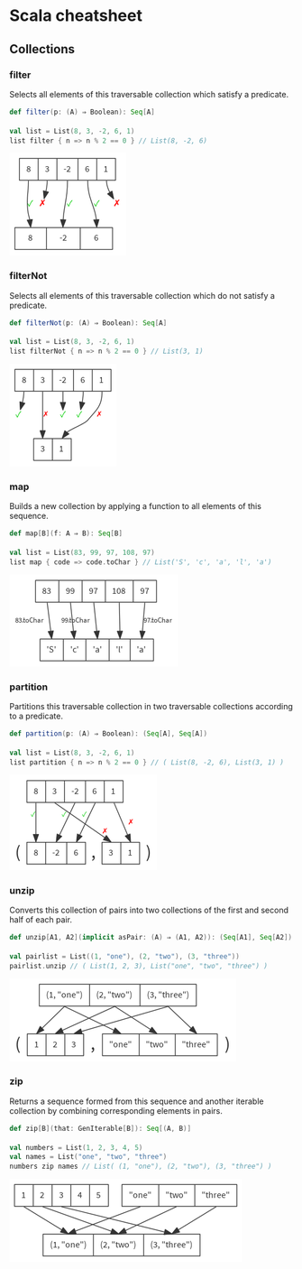 
Scala cheatsheet
================

Collections
-----------

### filter

Selects all elements of this traversable collection which satisfy a predicate.

```scala
def filter(p: (A) ⇒ Boolean): Seq[A]

val list = List(8, 3, -2, 6, 1)
list filter { n => n % 2 == 0 } // List(8, -2, 6)

```
![graphical filter](images/filter.png)



### filterNot

Selects all elements of this traversable collection which do not satisfy a predicate.

```scala
def filterNot(p: (A) ⇒ Boolean): Seq[A]

val list = List(8, 3, -2, 6, 1)
list filterNot { n => n % 2 == 0 } // List(3, 1)

```
![graphical filterNot](images/filterNot.png)



### map

Builds a new collection by applying a function to all elements of this sequence.

```scala
def map[B](f: A ⇒ B): Seq[B]

val list = List(83, 99, 97, 108, 97)
list map { code => code.toChar } // List('S', 'c', 'a', 'l', 'a')

```
![graphical map](images/map.png)



### partition

Partitions this traversable collection in two traversable collections according to a predicate.

```scala
def partition(p: (A) ⇒ Boolean): (Seq[A], Seq[A])

val list = List(8, 3, -2, 6, 1)
list partition { n => n % 2 == 0 } // ( List(8, -2, 6), List(3, 1) )

```
![graphical partition](images/partition.png)



### unzip

Converts this collection of pairs into two collections of the first and second half of each pair.

```scala
def unzip[A1, A2](implicit asPair: (A) ⇒ (A1, A2)): (Seq[A1], Seq[A2])

val pairlist = List((1, "one"), (2, "two"), (3, "three"))
pairlist.unzip // ( List(1, 2, 3), List("one", "two", "three") )

```
![graphical unzip](images/unzip.png)



### zip

Returns a sequence formed from this sequence and another iterable collection by combining corresponding elements in pairs.

```scala
def zip[B](that: GenIterable[B]): Seq[(A, B)]

val numbers = List(1, 2, 3, 4, 5)
val names = List("one", "two", "three")
numbers zip names // List( (1, "one"), (2, "two"), (3, "three") )

```
![graphical zip](images/zip.png)

